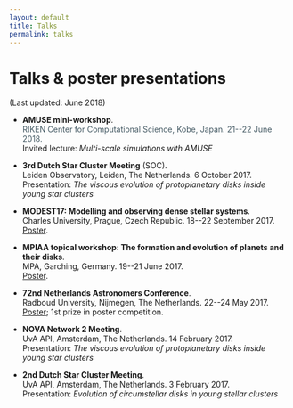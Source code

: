 ```yaml
---
layout: default
title: Talks
permalink: talks
---
```


# Talks & poster presentations
(Last updated: June 2018)
- **AMUSE mini-workshop**.  
<span style="color:#455A64">RIKEN Center for Computational Science, Kobe, Japan. 21--22 June 2018.</span>  
Invited lecture: *Multi-scale simulations with AMUSE*

- **3rd Dutch Star Cluster Meeting** (SOC).  
Leiden Observatory, Leiden, The Netherlands. 6 October 2017.  
Presentation: *The viscous evolution of protoplanetary disks inside young star clusters*

- **MODEST17: Modelling and observing dense stellar systems**.  
Charles University, Prague, Czech Republic. 18--22 September 2017.  
<a href="images/Poster2017_02.png" target="_blank">Poster</a>.

- **MPIAA topical workshop: The formation and evolution of planets and their disks**.  
MPA, Garching, Germany. 19--21 June 2017.  
<a href="images/Poster2017_01.png" target="_blank">Poster</a>.

- **72nd Netherlands Astronomers Conference**.  
Radboud University, Nijmegen, The Netherlands. 22--24 May 2017.  
<a href="images/Poster2017_01.png" target="_blank">Poster</a>; 1st prize in poster competition.

- **NOVA Network 2 Meeting**.  
UvA API, Amsterdam, The Netherlands. 14 February 2017.  
Presentation: *The viscous evolution of protoplanetary disks inside young star clusters*

- **2nd Dutch Star Cluster Meeting**.  
UvA API, Amsterdam, The Netherlands. 3 February 2017.  
Presentation: *Evolution  of  circumstellar  disks  in  young  stellar clusters*
